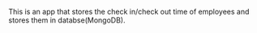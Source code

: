 This is an app that stores the check in/check out time of employees and stores them in databse(MongoDB).